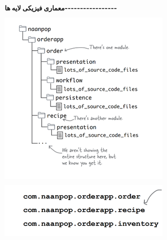 ## معماری فیزیکی لایه ها-----------------

![](./Images/Pasted%20image%2020240424194341.png)

![](./Images/Pasted%20image%2020240424194407.png)

